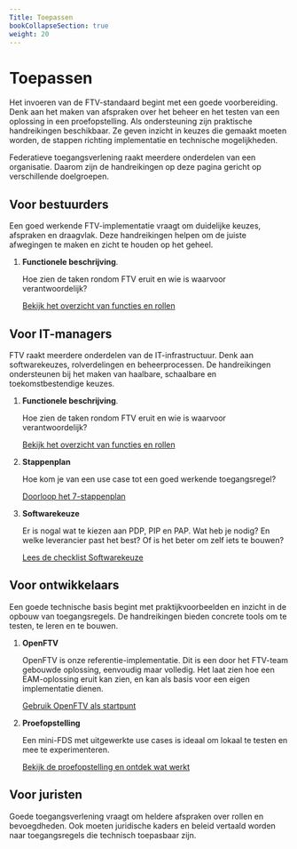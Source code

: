 ```yaml
---
Title: Toepassen
bookCollapseSection: true
weight: 20
---
```


# Toepassen 

Het invoeren van de FTV-standaard begint met een goede voorbereiding. Denk aan het maken van afspraken over het beheer en het testen van een oplossing in een proefopstelling. Als ondersteuning zijn praktische handreikingen beschikbaar. Ze geven inzicht in keuzes die gemaakt moeten worden, de stappen richting implementatie en technische mogelijkheden.

Federatieve toegangsverlening raakt meerdere onderdelen van een organisatie. Daarom zijn de handreikingen op deze pagina gericht op verschillende doelgroepen.

## Voor bestuurders

Een goed werkende FTV-implementatie vraagt om duidelijke keuzes, afspraken en draagvlak. Deze handreikingen helpen om de juiste afwegingen te maken en zicht te houden op het geheel.

1. **Functionele beschrijving**. 

    Hoe zien de taken rondom FTV eruit en wie is waarvoor verantwoordelijk?

    [Bekijk het overzicht van functies en rollen](functioneel) 

## Voor IT-managers

FTV raakt meerdere onderdelen van de IT-infrastructuur. Denk aan softwarekeuzes, rolverdelingen en beheerprocessen. De handreikingen ondersteunen bij het maken van haalbare, schaalbare en toekomstbestendige keuzes.

1. **Functionele beschrijving**.

   Hoe zien de taken rondom FTV eruit en wie is waarvoor verantwoordelijk?

   [Bekijk het overzicht van functies en rollen](functioneel)

2. **Stappenplan**

    Hoe kom je van een use case tot een goed werkende toegangsregel? 

    [Doorloop het 7-stappenplan](stappenplan)

3. **Softwarekeuze** 

    Er is nogal wat te kiezen aan PDP, PIP en PAP. Wat heb je nodig? En welke leverancier past het best? Of is het beter om zelf iets te bouwen?
   
    [Lees de checklist Softwarekeuze](softwarekeus)

## Voor ontwikkelaars

Een goede technische basis begint met praktijkvoorbeelden en inzicht in de opbouw van toegangsregels. De handreikingen bieden concrete tools om te testen, te leren en te bouwen.

1. **OpenFTV** 

    OpenFTV is onze referentie-implementatie. Dit is een door het FTV-team gebouwde oplossing, eenvoudig maar volledig. Het laat zien hoe een EAM-oplossing eruit kan zien, en kan als basis voor een eigen implementatie dienen.

    [Gebruik OpenFTV als startpunt](openftv)

4. **Proefopstelling**

    Een mini-FDS met uitgewerkte use cases is ideaal om lokaal te testen en mee te experimenteren.
   
    [Bekijk de proefopstelling en ontdek wat werkt](proefopstelling)

## Voor juristen

Goede toegangsverlening vraagt om heldere afspraken over rollen en bevoegdheden. Ook moeten juridische kaders en beleid vertaald worden naar toegangsregels die technisch toepasbaar zijn.